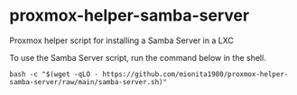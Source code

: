 # proxmox-helper-samba-server
Proxmox helper script for installing a Samba Server in a LXC

To use the Samba Server script, run the command below in the shell.
```
bash -c "$(wget -qLO - https://github.com/mionita1980/proxmox-helper-samba-server/raw/main/samba-server.sh)"
```
